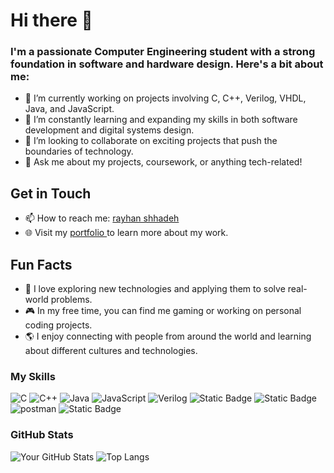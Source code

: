 # Hi there 👋


### I'm a passionate Computer Engineering student with a strong foundation in software and hardware design. Here's a bit about me:

 - 🔭 I’m currently working on projects involving C, C++, Verilog, VHDL, Java, and JavaScript.
 - 🌱 I’m constantly learning and expanding my skills in both software development and digital systems design.
 - 👯 I’m looking to collaborate on exciting projects that push the boundaries of technology.
 - 💬 Ask me about my projects, coursework, or anything tech-related!

## Get in Touch
- 📫 How to reach me: [rayhan shhadeh](mailto:rayhanshhadeh@gmail.com)
- 🌐 Visit my [ portfolio ](https://rayhan-shhadeh.github.io/rayhanshhadeh.github.io/) to learn more about my work.

## Fun Facts
- 🚀 I love exploring new technologies and applying them to solve real-world problems.
- 🎮 In my free time, you can find me gaming or working on personal coding projects.
- 🌎 I enjoy connecting with people from around the world and learning about different cultures and technologies.

### My Skills

![C](https://img.shields.io/badge/C-00599C?style=flat-square&logo=c&logoColor=white)
![C++](https://img.shields.io/badge/C++-00599C?style=flat-square&logo=c%2B%2B&logoColor=white)
![Java](https://img.shields.io/badge/Java-007396?style=flat-square&logo=java&logoColor=white)
![JavaScript](https://img.shields.io/badge/JavaScript-F7DF1E?style=flat-square&logo=javascript&logoColor=black)
![Verilog](https://img.shields.io/badge/Verilog-555555?style=flat-square&logoColor=white)
![Static Badge](https://img.shields.io/badge/build-passing-darkorange?style=plastic&logo=VHDL&logoColor=FF8C00&label=VHDL&labelColor=white&color=FF8C00)
![Static Badge](https://img.shields.io/badge/build-Learning-darkgreen?style=flat-square&logo=Python&logoColor=003366&label=Python&labelColor=white)
![postman](https://img.shields.io/badge/build-passing-brightgreen?style=flat-square&logo=postman&logoColor=FFA500&label=Postman&labelColor=white)
![Static Badge](https://img.shields.io/badge/build-Learning-darkgreen?style=flat-square&logo=Node.Js&logoColor=00ff00&label=Node.Js&labelColor=white)

### GitHub Stats

![Your GitHub Stats](https://github-readme-stats.vercel.app/api?username=rayhan-shhadeh&show_icons=true&theme=radical)
![Top Langs](https://github-readme-stats.vercel.app/api/top-langs/?username=rayhan-shhadeh&layout=compact&theme=radical)


